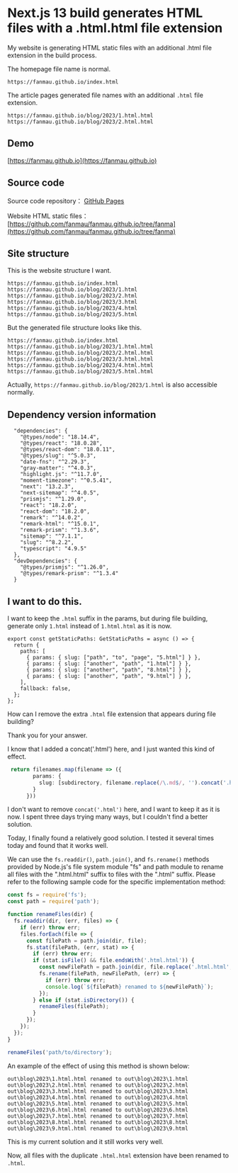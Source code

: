 # Next.js 13 build generates HTML files with a .html.html file extension

My website is generating HTML static files with an additional .html file extension in the build process.

The homepage file name is normal.


```
https://fanmau.github.io/index.html
```
The article pages generated file names with an additional `.html` file extension.
```
https://fanmau.github.io/blog/2023/1.html.html
https://fanmau.github.io/blog/2023/2.html.html
```

## Demo

[https://fanmau.github.io](https://fanmau.github.io)

## Source code

Source code repository： [GitHub Pages](https://github.com/fanmau/fanmau.github.io) 

Website HTML static files： [https://github.com/fanmau/fanmau.github.io/tree/fanma](https://github.com/fanmau/fanmau.github.io/tree/fanma) 

## Site structure

This is the website structure I want.
```
https://fanmau.github.io/index.html
https://fanmau.github.io/blog/2023/1.html
https://fanmau.github.io/blog/2023/2.html
https://fanmau.github.io/blog/2023/3.html
https://fanmau.github.io/blog/2023/4.html
https://fanmau.github.io/blog/2023/5.html
```

But the generated file structure looks like this.

```
https://fanmau.github.io/index.html
https://fanmau.github.io/blog/2023/1.html.html
https://fanmau.github.io/blog/2023/2.html.html
https://fanmau.github.io/blog/2023/3.html.html
https://fanmau.github.io/blog/2023/4.html.html
https://fanmau.github.io/blog/2023/5.html.html
```

Actually, `https://fanmau.github.io/blog/2023/1.html` is also accessible normally.

## Dependency version information

```
  "dependencies": {
    "@types/node": "18.14.4",
    "@types/react": "18.0.28",
    "@types/react-dom": "18.0.11",
    "@types/slug": "^5.0.3",
    "date-fns": "^2.29.3",
    "gray-matter": "^4.0.3",
    "highlight.js": "^11.7.0",
    "moment-timezone": "^0.5.41",
    "next": "13.2.3",
    "next-sitemap": "^4.0.5",
    "prismjs": "^1.29.0",
    "react": "18.2.0",
    "react-dom": "18.2.0",
    "remark": "^14.0.2",
    "remark-html": "^15.0.1",
    "remark-prism": "^1.3.6",
    "sitemap": "^7.1.1",
    "slug": "^8.2.2",
    "typescript": "4.9.5"
  },
  "devDependencies": {
    "@types/prismjs": "^1.26.0",
    "@types/remark-prism": "^1.3.4"
  }
```

## I want to do this.

I want to keep the `.html` suffix in the params, but during file building, generate only `1.html` instead of `1.html.html` as it is now.

```
export const getStaticPaths: GetStaticPaths = async () => {
  return {
    paths: [
      { params: { slug: ["path", "to", "page", "5.html"] } },
      { params: { slug: ["another", "path", "1.html"] } },
      { params: { slug: ["another", "path", "8.html"] } },
      { params: { slug: ["another", "path", "9.html"] } },
    ],
    fallback: false,
  };
};
```

How can I remove the extra `.html` file extension that appears during file building?

Thank you for your answer.

I know that I added a concat('.html') here, and I just wanted this kind of effect.

```ts
 return filenames.map(filename => ({
        params: {
          slug: [subdirectory, filename.replace(/\.md$/, '').concat('.html')]
        }
      }))
```

I don't want to remove `concat('.html')` here, and I want to keep it as it is now. I spent three days trying many ways, but I couldn't find a better solution.

Today, I finally found a relatively good solution. I tested it several times today and found that it works well.

We can use the `fs.readdir()`, `path.join()`, and `fs.rename()` methods provided by Node.js's file system module "fs" and path module to rename all files with the ".html.html" suffix to files with the ".html" suffix. Please refer to the following sample code for the specific implementation method:

```js
const fs = require('fs');
const path = require('path');

function renameFiles(dir) {
  fs.readdir(dir, (err, files) => {               
    if (err) throw err;
    files.forEach(file => {                       
      const filePath = path.join(dir, file);      
      fs.stat(filePath, (err, stat) => {          
        if (err) throw err;
        if (stat.isFile() && file.endsWith('.html.html')) { 
          const newFilePath = path.join(dir, file.replace('.html.html', '.html'));
          fs.rename(filePath, newFilePath, (err) => {   
            if (err) throw err;
            console.log(`${filePath} renamed to ${newFilePath}`);
          });
        } else if (stat.isDirectory()) {              
          renameFiles(filePath);
        }
      });
    });
  });
}

renameFiles('path/to/directory');  
```

An example of the effect of using this method is shown below:

```ssh
out\blog\2023\1.html.html renamed to out\blog\2023\1.html
out\blog\2023\2.html.html renamed to out\blog\2023\2.html
out\blog\2023\3.html.html renamed to out\blog\2023\3.html
out\blog\2023\4.html.html renamed to out\blog\2023\4.html
out\blog\2023\5.html.html renamed to out\blog\2023\5.html
out\blog\2023\6.html.html renamed to out\blog\2023\6.html
out\blog\2023\7.html.html renamed to out\blog\2023\7.html
out\blog\2023\8.html.html renamed to out\blog\2023\8.html
out\blog\2023\9.html.html renamed to out\blog\2023\9.html
```

This is my current solution and it still works very well.

Now, all files with the duplicate `.html.html` extension have been renamed to `.html`.
